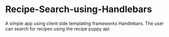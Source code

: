 Recipe-Search-using-Handlebars
==============================

A simple app using client side templating frameworks Handlebars. The user can search for recipes using the recipe puppy api.
